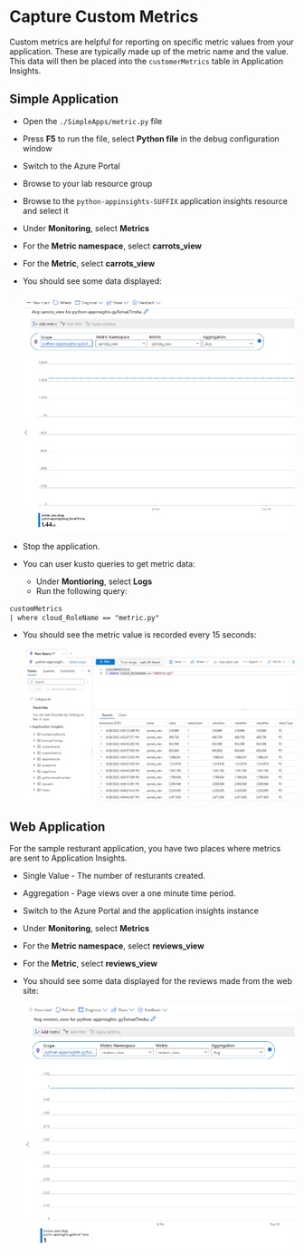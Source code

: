 # Capture Custom Metrics

Custom metrics are helpful for reporting on specific metric values from your application.  These are typically made up of the metric name and the value.  This data will then be placed into the `customerMetrics` table in Application Insights.

## Simple Application

- Open the `./SimpleApps/metric.py` file
- Press **F5** to run the file, select **Python file** in the debug configuration window
- Switch to the Azure Portal
- Browse to your lab resource group
- Browse to the `python-appinsights-SUFFIX` application insights resource and select it
- Under **Monitoring**, select **Metrics**
- For the **Metric namespace**, select **carrots_view**
- For the **Metric**, select **carrots_view**
- You should see some data displayed:

    ![The custom metric for the carrots view is displayed.](./media/python_custommetrics-carrots.png "Review the results of the metric data.")

- Stop the application.

- You can user kusto queries to get metric data:
  - Under **Montioring**, select **Logs**
  - Run the following query:

```kusto
customMetrics 
| where cloud_RoleName == "metric.py"
```

- You should see the metric value is recorded every 15 seconds:

    ![The custom metric for the carrots view is displayed.](./media/python_custommetrics-carrots-logs.png "Review the results of the metric data.")

## Web Application

For the sample resturant application, you have two places where metrics are sent to Application Insights.

- Single Value - The number of resturants created.
- Aggregation - Page views over a one minute time period.

- Switch to the Azure Portal and the application insights instance
- Under **Monitoring**, select **Metrics**
- For the **Metric namespace**, select **reviews_view**
- For the **Metric**, select **reviews_view**
- You should see some data displayed for the reviews made from the web site:

    ![The custom metric for the reviews view is displayed.](./media/python_custommetrics-web-reviews.png "Review the results of the metric data.")